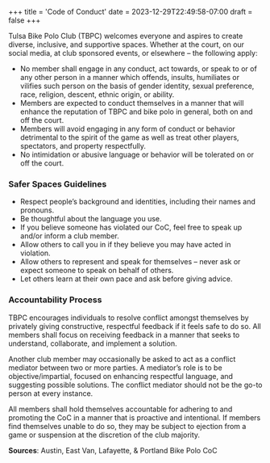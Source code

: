 +++
title = 'Code of Conduct'
date = 2023-12-29T22:49:58-07:00
draft = false
+++

Tulsa Bike Polo Club (TBPC) welcomes everyone and aspires to create diverse,
inclusive, and supportive spaces. Whether at the court, on our social media, at club sponsored
events, or elsewhere – the following apply:
* No member shall engage in any conduct, act towards, or speak to or of any other person
in a manner which offends, insults, humiliates or vilifies such person on the basis of
gender identity, sexual preference, race, religion, descent, ethnic origin, or ability.
* Members are expected to conduct themselves in a manner that will enhance the
reputation of TBPC and bike polo in general, both on and off the court.
* Members will avoid engaging in any form of conduct or behavior detrimental to the spirit
of the game as well as treat other players, spectators, and property respectfully.
* No intimidation or abusive language or behavior will be tolerated on or off the court.
### Safer Spaces Guidelines
* Respect people’s background and identities, including their names and pronouns.
* Be thoughtful about the language you use.
* If you believe someone has violated our CoC, feel free to speak up and/or inform a club
member.
* Allow others to call you in if they believe you may have acted in violation.
* Allow others to represent and speak for themselves – never ask or expect someone to
speak on behalf of others.
* Let others learn at their own pace and ask before giving advice.
### Accountability Process
TBPC encourages individuals to resolve conflict amongst themselves by privately giving
constructive, respectful feedback if it feels safe to do so. All members shall focus on receiving
feedback in a manner that seeks to understand, collaborate, and implement a solution.

Another club member may occasionally be asked to act as a conflict mediator between two or
more parties. A mediator’s role is to be objective/impartial, focused on enhancing respectful
language, and suggesting possible solutions. The conflict mediator should not be the go-to
person at every instance.

All members shall hold themselves accountable for adhering to and promoting the CoC in a
manner that is proactive and intentional. If members find themselves unable to do so, they may
be subject to ejection from a game or suspension at the discretion of the club majority.

**Sources**: Austin, East Van, Lafayette, & Portland Bike Polo CoC